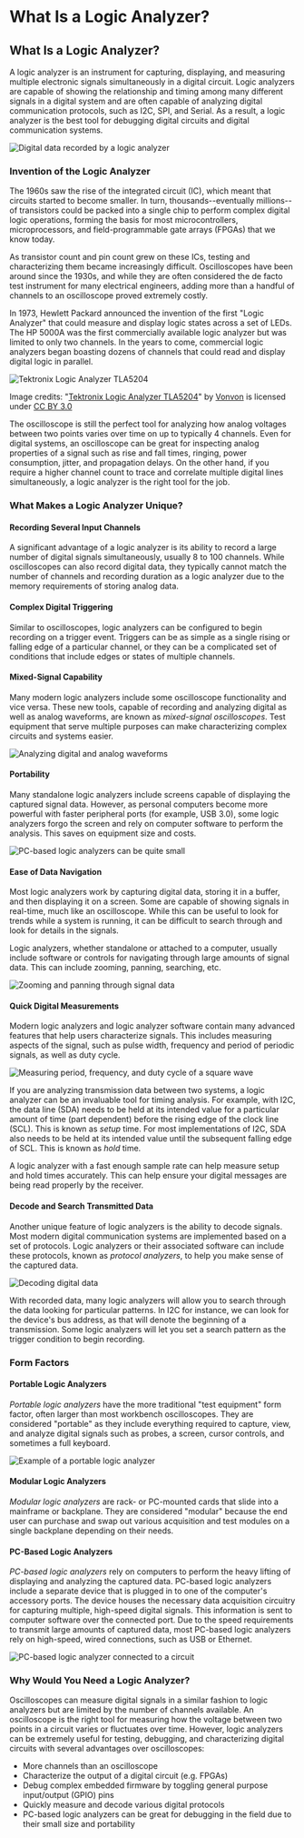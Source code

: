 # What Is a Logic Analyzer?

## What Is a Logic Analyzer?

A logic analyzer is an instrument for capturing, displaying, and measuring multiple electronic signals simultaneously in a digital circuit. Logic analyzers are capable of showing the relationship and timing among many different signals in a digital system and are often capable of analyzing digital communication protocols, such as I2C, SPI, and Serial. As a result, a logic analyzer is the best tool for debugging digital circuits and digital communication systems.

![Digital data recorded by a logic analyzer](../.gitbook/assets/screen_06.png)

### Invention of the Logic Analyzer

The 1960s saw the rise of the integrated circuit \(IC\), which meant that circuits started to become smaller. In turn, thousands--eventually millions--of transistors could be packed into a single chip to perform complex digital logic operations, forming the basis for most microcontrollers, microprocessors, and field-programmable gate arrays \(FPGAs\) that we know today.

As transistor count and pin count grew on these ICs, testing and characterizing them became increasingly difficult. Oscilloscopes have been around since the 1930s, and while they are often considered the de facto test instrument for many electrical engineers, adding more than a handful of channels to an oscilloscope proved extremely costly.

In 1973, Hewlett Packard announced the invention of the first "Logic Analyzer" that could measure and display logic states across a set of LEDs. The HP 5000A was the first commercially available logic analyzer but was limited to only two channels. In the years to come, commercial logic analyzers began boasting dozens of channels that could read and display digital logic in parallel.

![Tektronix Logic Analyzer TLA5204](../.gitbook/assets/tektronix_logicanalyzer_tla5204.jpg)

Image credits: "[Tektronix Logic Analyzer TLA5204](https://commons.wikimedia.org/wiki/File:Tektronix_LogicAnalyzer_TLA5204.jpg)" by [Vonvon](https://commons.wikimedia.org/wiki/User:Vonvon) is licensed under [CC BY 3.0](https://creativecommons.org/licenses/by-sa/3.0/deed.en)

The oscilloscope is still the perfect tool for analyzing how analog voltages between two points varies over time on up to typically 4 channels. Even for digital systems, an oscilloscope can be great for inspecting analog properties of a signal such as rise and fall times, ringing, power consumption, jitter, and propagation delays. On the other hand, if you require a higher channel count to trace and correlate multiple digital lines simultaneously, a logic analyzer is the right tool for the job.

### What Makes a Logic Analyzer Unique?

#### Recording Several Input Channels

A significant advantage of a logic analyzer is its ability to record a large number of digital signals simultaneously, usually 8 to 100 channels. While oscilloscopes can also record digital data, they typically cannot match the number of channels and recording duration as a logic analyzer due to the memory requirements of storing analog data.

#### Complex Digital Triggering

Similar to oscilloscopes, logic analyzers can be configured to begin recording on a trigger event. Triggers can be as simple as a single rising or falling edge of a particular channel, or they can be a complicated set of conditions that include edges or states of multiple channels.

#### Mixed-Signal Capability

Many modern logic analyzers include some oscilloscope functionality and vice versa. These new tools, capable of recording and analyzing digital as well as analog waveforms, are known as _mixed-signal oscilloscopes_. Test equipment that serve multiple purposes can make characterizing complex circuits and systems easier.

![Analyzing digital and analog waveforms](../.gitbook/assets/2018-10-01_1446.png)

#### Portability

Many standalone logic analyzers include screens capable of displaying the captured signal data. However, as personal computers become more powerful with faster peripheral ports \(for example, USB 3.0\), some logic analyzers forgo the screen and rely on computer software to perform the analysis. This saves on equipment size and costs.

![PC-based logic analyzers can be quite small](../.gitbook/assets/saleae_cable_harness.jpg)

#### Ease of Data Navigation

Most logic analyzers work by capturing digital data, storing it in a buffer, and then displaying it on a screen. Some are capable of showing signals in real-time, much like an oscilloscope. While this can be useful to look for trends while a system is running, it can be difficult to search through and look for details in the signals.

Logic analyzers, whether standalone or attached to a computer, usually include software or controls for navigating through large amounts of signal data. This can include zooming, panning, searching, etc.

![Zooming and panning through signal data](../.gitbook/assets/saleae-navigate.gif)

#### Quick Digital Measurements

Modern logic analyzers and logic analyzer software contain many advanced features that help users characterize signals. This includes measuring aspects of the signal, such as pulse width, frequency and period of periodic signals, as well as duty cycle.

![Measuring period, frequency, and duty cycle of a square wave](../.gitbook/assets/2018-10-01_1457.png)

If you are analyzing transmission data between two systems, a logic analyzer can be an invaluable tool for timing analysis. For example, with I2C, the data line \(SDA\) needs to be held at its intended value for a particular amount of time \(part dependent\) before the rising edge of the clock line \(SCL\). This is known as _setup_ time. For most implementations of I2C, SDA also needs to be held at its intended value until the subsequent falling edge of SCL. This is known as _hold_ time.

A logic analyzer with a fast enough sample rate can help measure setup and hold times accurately. This can help ensure your digital messages are being read properly by the receiver.

#### Decode and Search Transmitted Data

Another unique feature of logic analyzers is the ability to decode signals. Most modern digital communication systems are implemented based on a set of protocols. Logic analyzers or their associated software can include these protocols, known as _protocol analyzers_, to help you make sense of the captured data.

![Decoding digital data](../.gitbook/assets/2018-10-01_1428.png)

With recorded data, many logic analyzers will allow you to search through the data looking for particular patterns. In I2C for instance, we can look for the device's bus address, as that will denote the beginning of a transmission. Some logic analyzers will let you set a search pattern as the trigger condition to begin recording.

### Form Factors

#### Portable Logic Analyzers

_Portable logic analyzers_ have the more traditional "test equipment" form factor, often larger than most workbench oscilloscopes. They are considered "portable" as they include everything required to capture, view, and analyze digital signals such as probes, a screen, cursor controls, and sometimes a full keyboard.

![Example of a portable logic analyzer](../.gitbook/assets/34227038302_848b4e6729_k.jpg)

#### Modular Logic Analyzers

_Modular logic analyzers_ are rack- or PC-mounted cards that slide into a mainframe or backplane. They are considered "modular" because the end user can purchase and swap out various acquisition and test modules on a single backplane depending on their needs.

#### PC-Based Logic Analyzers

_PC-based logic analyzers_ rely on computers to perform the heavy lifting of displaying and analyzing the captured data. PC-based logic analyzers include a separate device that is plugged in to one of the computer's accessory ports. The device houses the necessary data acquisition circuitry for capturing multiple, high-speed digital signals. This information is sent to computer software over the connected port. Due to the speed requirements to transmit large amounts of captured data, most PC-based logic analyzers rely on high-speed, wired connections, such as USB or Ethernet.

![PC-based logic analyzer connected to a circuit](../.gitbook/assets/salaea-logic-analyzer-circuit.jpg)

### Why Would You Need a Logic Analyzer?

Oscilloscopes can measure digital signals in a similar fashion to logic analyzers but are limited by the number of channels available. An oscilloscope is the right tool for measuring how the voltage between two points in a circuit varies or fluctuates over time. However, logic analyzers can be extremely useful for testing, debugging, and characterizing digital circuits with several advantages over oscilloscopes:

* More channels than an oscilloscope
* Characterize the output of a digital circuit \(e.g. FPGAs\)
* Debug complex embedded firmware by toggling general purpose input/output \(GPIO\) pins
* Quickly measure and decode various digital protocols
* PC-based logic analyzers can be great for debugging in the field due to their small size and portability

